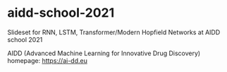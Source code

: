 # aidd-school-2021
Slideset for RNN, LSTM, Transformer/Modern Hopfield Networks at AIDD school 2021

AIDD (Advanced Machine Learning for Innovative Drug Discovery) homepage: https://ai-dd.eu
